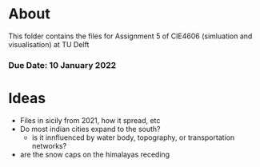 # About

This folder contains the files for Assignment 5 of CIE4606 (simluation and visualisation) at TU Delft 
### Due Date: 10 January 2022

# Ideas
* Files in sicily from 2021, how it spread, etc
* Do most indian cities expand to the south?
    * is it innfluenced by water body, topography, or transportation networks?
* are the snow caps on the himalayas receding